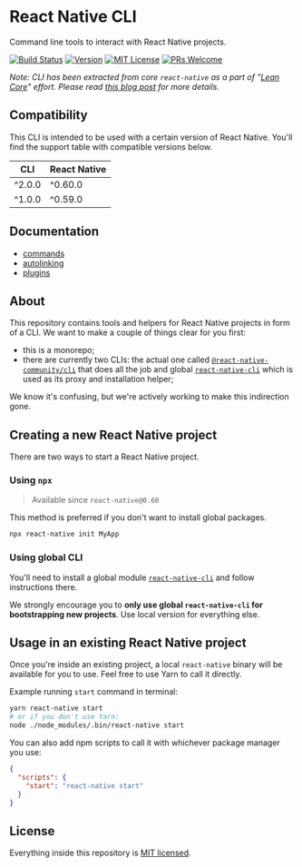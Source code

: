 # React Native CLI

Command line tools to interact with React Native projects.

[![Build Status][build-badge]][build] [![Version][version-badge]][package] [![MIT License][license-badge]][license] [![PRs Welcome][prs-welcome-badge]][prs-welcome]

_Note: CLI has been extracted from core `react-native` as a part of "[Lean Core](https://github.com/facebook/react-native/issues/23313)" effort. Please read [this blog post](https://blog.callstack.io/the-react-native-cli-has-a-new-home-79b63838f0e6) for more details._

## Compatibility

This CLI is intended to be used with a certain version of React Native. You'll find the support table with compatible versions below.

| CLI    | React Native |
| ------ | ------------ |
| ^2.0.0 | ^0.60.0      |
| ^1.0.0 | ^0.59.0      |

## Documentation

- [commands](./docs/commands.md)
- [autolinking](./docs/autolinking.md)
- [plugins](./docs/plugins.md)

## About

This repository contains tools and helpers for React Native projects in form of a CLI. We want to make a couple of things clear for you first:

- this is a monorepo;
- there are currently two CLIs: the actual one called [`@react-native-community/cli`](./packages/cli) that does all the job and global [`react-native-cli`](./packages/global-cli) which is used as its proxy and installation helper;

We know it's confusing, but we're actively working to make this indirection gone.

## Creating a new React Native project

There are two ways to start a React Native project.

### Using `npx`

> Available since `react-native@0.60`

This method is preferred if you don't want to install global packages.

```sh
npx react-native init MyApp
```

### Using global CLI

You'll need to install a global module [`react-native-cli`](./packages/global-cli) and follow instructions there.

We strongly encourage you to **only use global `react-native-cli` for bootstrapping new projects**. Use local version for everything else.

## Usage in an existing React Native project

Once you're inside an existing project, a local `react-native` binary will be available for you to use. Feel free to use Yarn to call it directly.

Example running `start` command in terminal:

```sh
yarn react-native start
# or if you don't use Yarn:
node ./node_modules/.bin/react-native start
```

You can also add npm scripts to call it with whichever package manager you use:

```json
{
  "scripts": {
    "start": "react-native start"
  }
}
```

## License

Everything inside this repository is [MIT licensed](./LICENSE).

<!-- badges -->

[build-badge]: https://img.shields.io/circleci/project/github/react-native-community/cli/master.svg?style=flat-square
[build]: https://circleci.com/gh/react-native-community/cli/tree/master
[version-badge]: https://img.shields.io/npm/v/@react-native-community/cli.svg?style=flat-square
[package]: https://www.npmjs.com/package/@react-native-community/cli.svg
[license-badge]: https://img.shields.io/npm/l/@react-native-community/cli.svg?style=flat-square
[license]: https://opensource.org/licenses/MIT
[prs-welcome-badge]: https://img.shields.io/badge/PRs-welcome-brightgreen.svg?style=flat-square
[prs-welcome]: http://makeapullrequest.com

